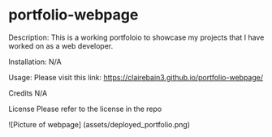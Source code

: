 # portfolio-webpage

Description: This is a working portfoloio to showcase my projects that I have worked on as a web developer.

Installation: N/A

Usage: Please visit this link: https://clairebain3.github.io/portfolio-webpage/

Credits N/A

License Please refer to the license in the repo

![Picture of webpage] (assets/deployed_portfolio.png)